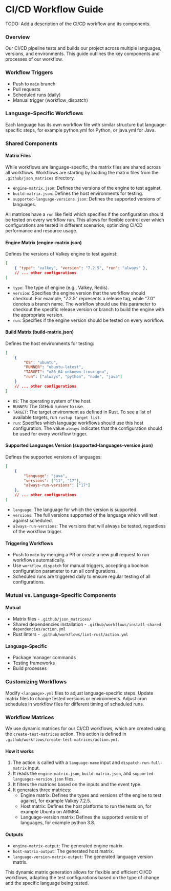 # CI/CD Workflow Guide

TODO: Add a description of the CI/CD workflow and its components.

### Overview

Our CI/CD pipeline tests and builds our project across multiple languages, versions, and environments. This guide outlines the key components and processes of our workflow.

### Workflow Triggers

*   Push to `main` branch
*   Pull requests
*   Scheduled runs (daily)
*   Manual trigger (workflow_dispatch)

### Language-Specific Workflows

Each language has its own workflow file with similar structure but language-specific steps, for example python.yml for Python, or java.yml for Java.

### Shared Components

#### Matrix Files

While workflows are language-specific, the matrix files are shared across all workflows. 
Workflows are starting by loading the matrix files from the `.github/json_matrices` directory.

* `engine-matrix.json`: Defines the versions of the engine to test against.
* `build-matrix.json`: Defines the host environments for testing.
* `supported-language-versions.json`: Defines the supported versions of languages.

All matrices have a `run` like field which specifies if the configuration should be tested on every workflow run.
This allows for flexible control over which configurations are tested in different scenarios, optimizing CI/CD performance and resource usage.

#### Engine Matrix (engine-matrix.json)

Defines the versions of Valkey engine to test against:

```json
[
    { "type": "valkey", "version": "7.2.5", "run": "always" },
    // ... other configurations
]
```

* `type`: The type of engine (e.g., Valkey, Redis).
* `version`: Specifies the engine version that the workflow should checkout.
  For example, "7.2.5" represents a release tag, while "7.0" denotes a branch name. The workflow should use this parameter to checkout the specific release version or branch to build the engine with the appropriate version.
* `run`: Specifies if the engine version should be tested on every workflow.

#### Build Matrix (build-matrix.json)

Defines the host environments for testing:

```json
[
    {
        "OS": "ubuntu",
        "RUNNER": "ubuntu-latest",
        "TARGET": "x86_64-unknown-linux-gnu",
        "run": ["always", "python", "node", "java"]
    }
    // ... other configurations
]
```
* `OS`: The operating system of the host.
* `RUNNER`: The GitHub runner to use.
* `TARGET`: The target environment as defined in Rust. To see a list of available targets, run `rustup target list`.
* `run`: Specifies which language workflows should use this host configuration. The value `always` indicates that the configuration should be used for every workflow trigger.

#### Supported Languages Version (supported-languages-version.json)

Defines the supported versions of languages:

```json
[
    {
        "language": "java",
        "versions": ["11", "17"],
        "always-run-versions": ["17"]
    },
    // ... other configurations
]
```
* `language`: The language for which the version is supported.
* `versions`: The full versions supported of the language which will test against scheduled.
* `always-run-versions`: The versions that will always be tested, regardless of the workflow trigger.

#### Triggering Workflows

- Push to `main` by merging a PR or create a new pull request to run workflows automatically.
- Use `workflow_dispatch` for manual triggers, accepting a boolean configuration parameter to run all configurations.
- Scheduled runs are triggered daily to ensure regular testing of all configurations.

### Mutual vs. Language-Specific Components

#### Mutual

- Matrix files - `.github/json_matrices/`
- Shared dependencies installation - `.github/workflows/install-shared-dependencies/action.yml`
- Rust linters - `.github/workflows/lint-rust/action.yml`

#### Language-Specific

- Package manager commands
- Testing frameworks
- Build processes

### Customizing Workflows

Modify `<language>.yml` files to adjust language-specific steps.
Update matrix files to change tested versions or environments.
Adjust cron schedules in workflow files for different timing of scheduled runs.

### Workflow Matrices

We use dynamic matrices for our CI/CD workflows, which are created using the `create-test-matrices` action. This action is defined in `.github/workflows/create-test-matrices/action.yml`.

#### How it works

1. The action is called with a `language-name` input and `dispatch-run-full-matrix` input.
2. It reads the `engine-matrix.json`, `build-matrix.json`, and `supported-languages-version.json` files.
3. It filters the matrices based on the inputs and the event type.
4. It generates three matrices:
   - Engine matrix: Defines the types and versions of the engine to test against, for example Valkey 7.2.5.
   - Host matrix: Defines the host platforms to run the tests on, for example Ubuntu on ARM64.
   - Language-version matrix: Defines the supported versions of languages, for example python 3.8.

#### Outputs
- `engine-matrix-output`: The generated engine matrix.
- `host-matrix-output`: The generated host matrix.
- `language-version-matrix-output`: The generated language version matrix.

This dynamic matrix generation allows for flexible and efficient CI/CD workflows, adapting the test configurations based on the type of change and the specific language being tested.
